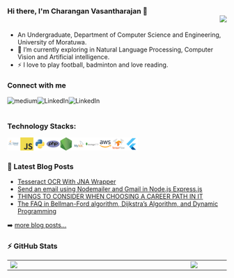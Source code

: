 ### Hi there, I'm Charangan Vasantharajan 👋 <div align = 'right'>![](https://komarev.com/ghpvc/?username=chaarangan&color=yellow)</div>

<!--
**charangan/charangan** is a ✨ _special_ ✨ repository because its `README.md` (this file) appears on your GitHub profile.-->

- An Undergraduate, Department of Computer Science and Engineering, University of Moratuwa.
- 🌱 I’m currently exploring in Natural Language Processing, Computer Vision and Artificial intelligence.
-  ⚡ I love to play football, badminton and love reading.

### Connect with me
[<img align="left" alt="medium" src="https://img.shields.io/badge/medium-%2312100E.svg?&style=for-the-badge&logo=medium&logoColor=white" />][blog]
[<img align="left" alt="LinkedIn" src="https://img.shields.io/badge/linkedin-%230077B5.svg?&style=for-the-badge&logo=linkedin&logoColor=white" />][linkedin]
[<img align="left" alt="LinkedIn" src="https://img.shields.io/badge/citations-%230077B5.svg?&style=for-the-badge&logo=scholar&logoColor=white" />][linkedin]
<br />
<br />

### Technology Stacks:
[<img align="left" alt="Java" width="30px" src="https://raw.githubusercontent.com/github/explore/80688e429a7d4ef2fca1e82350fe8e3517d3494d/topics/java/java.png" />][blog]
[<img align="left" alt="Javascript" width="30px" src="https://raw.githubusercontent.com/github/explore/80688e429a7d4ef2fca1e82350fe8e3517d3494d/topics/javascript/javascript.png" />][blog]
[<img align="left" alt="Python" width="30px" src="https://raw.githubusercontent.com/github/explore/80688e429a7d4ef2fca1e82350fe8e3517d3494d/topics/python/python.png" />][blog]
[<img align="left" alt="PHP" width="30px" src="https://raw.githubusercontent.com/github/explore/80688e429a7d4ef2fca1e82350fe8e3517d3494d/topics/php/php.png" />][blog]
[<img align="left" alt="NodeJs" width="30px" src="https://raw.githubusercontent.com/github/explore/80688e429a7d4ef2fca1e82350fe8e3517d3494d/topics/nodejs/nodejs.png" />][blog]
[<img align="left" alt="MySql" width="30px" src="https://raw.githubusercontent.com/github/explore/80688e429a7d4ef2fca1e82350fe8e3517d3494d/topics/mysql/mysql.png" />][blog]
[<img align="left" alt="MongoDB" width="30px" src="https://raw.githubusercontent.com/github/explore/80688e429a7d4ef2fca1e82350fe8e3517d3494d/topics/mongodb/mongodb.png" />][blog]
[<img align="left" alt="AWS" width="30px" src="https://raw.githubusercontent.com/github/explore/fbceb94436312b6dacde68d122a5b9c7d11f9524/topics/aws/aws.png" />][blog]
[<img align="left" alt="TensorFlow" width="30px" src="https://raw.githubusercontent.com/github/explore/80688e429a7d4ef2fca1e82350fe8e3517d3494d/topics/tensorflow/tensorflow.png" />][blog]
[<img align="left" alt="Flutter" width="30px" src="https://raw.githubusercontent.com/github/explore/80688e429a7d4ef2fca1e82350fe8e3517d3494d/topics/flutter/flutter.png" />][blog]

<br />
<br />

### 📕 Latest Blog Posts

<!-- BLOG-POST-LIST:START -->
- [Tesseract OCR With JNA Wrapper](https://medium.com/swlh/tesseract-ocr-with-java-jna-8b046dafcc85)
- [Send an email using Nodemailer and Gmail in Node.js Express.js](https://charangan.medium.com/send-an-email-using-nodemailer-and-gmail-in-node-js-express-js-34523d5e0aa4)
- [THINGS TO CONSIDER WHEN CHOOSING A CAREER PATH IN IT](https://charangan.medium.com/things-to-consider-when-choosing-a-career-path-in-it-d82b6ad9b3c7)
- [The FAQ in Bellman-Ford algorithm, Dijkstra’s Algorithm, and Dynamic Programming
](https://charangan.medium.com/the-faq-in-bellman-ford-algorithm-dijkstras-algorithm-and-dynamic-programming-a1c5f4734524)
<!-- BLOG-POST-LIST:END -->

➡️ [more blog posts...](https://charangan.medium.com/)

### :zap: GitHub Stats

<center>
  <table>
    <tr>
        <td><img width="400px" align="left" src="https://github-readme-stats.ereshzealous.vercel.app/api/top-langs/?username=chaarangan&hide=html&layout=compact&theme=buefy" /></td>
        <td><img width="495px" align="left" src="https://github-readme-stats.ereshzealous.vercel.app/api?username=chaarangan&hide=html&layout=compact&theme=buefy"/></td>
    </tr>   
  </table>
</center>


[blog]: https://charangan.medium.com/
[linkedin]: https://www.linkedin.com/in/charangan/

